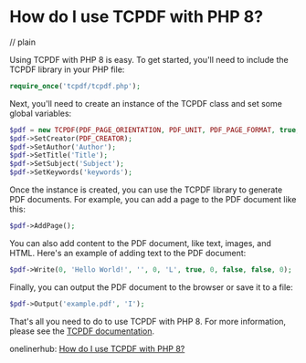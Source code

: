 # How do I use TCPDF with PHP 8?
// plain

Using TCPDF with PHP 8 is easy. To get started, you'll need to include the TCPDF library in your PHP file:
```php
require_once('tcpdf/tcpdf.php');
```

Next, you'll need to create an instance of the TCPDF class and set some global variables:
```php
$pdf = new TCPDF(PDF_PAGE_ORIENTATION, PDF_UNIT, PDF_PAGE_FORMAT, true, 'UTF-8', false);
$pdf->SetCreator(PDF_CREATOR);
$pdf->SetAuthor('Author');
$pdf->SetTitle('Title');
$pdf->SetSubject('Subject');
$pdf->SetKeywords('keywords');
```

Once the instance is created, you can use the TCPDF library to generate PDF documents. For example, you can add a page to the PDF document like this:
```php
$pdf->AddPage();
```

You can also add content to the PDF document, like text, images, and HTML. Here's an example of adding text to the PDF document:
```php
$pdf->Write(0, 'Hello World!', '', 0, 'L', true, 0, false, false, 0);
```

Finally, you can output the PDF document to the browser or save it to a file:
```php
$pdf->Output('example.pdf', 'I');
```

That's all you need to do to use TCPDF with PHP 8. For more information, please see the [TCPDF documentation](https://tcpdf.org/docs/).

onelinerhub: [How do I use TCPDF with PHP 8?](https://onelinerhub.com/php-tcpdf/how-do-i-use-tcpdf-with-php--)
